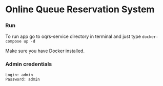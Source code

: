# Online Queue Reservation System

### Run

To run app go to oqrs-service directory in terminal and just type ```docker-compose up -d```

Make sure you have Docker installed.

### Admin credentials 

```
Login: admin
Password: admin
```
